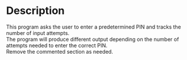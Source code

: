 # Description
This program asks the user to enter a predetermined PIN and tracks the number of input attempts.\
The program will produce different output depending on the number of attempts needed to enter the correct PIN.\
Remove the commented section as needed.
